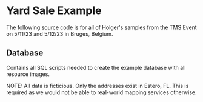 # Yard Sale Example

The following source code is for all of Holger's samples from the TMS Event on 5/11/23 and 5/12/23 in Bruges, Belgium.

## Database

Contains all SQL scripts needed to create the example database with all resource images.

NOTE: All data is ficticious. Only the addresses exist in Estero, FL. This is required as we would not be able to real-world mapping services otherwise.
